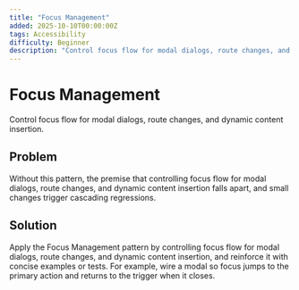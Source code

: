 ```yaml
---
title: "Focus Management"
added: 2025-10-10T00:00:00Z
tags: Accessibility
difficulty: Beginner
description: "Control focus flow for modal dialogs, route changes, and dynamic content insertion."
---
```

# Focus Management

Control focus flow for modal dialogs, route changes, and dynamic content insertion.

## Problem

Without this pattern, the premise that controlling focus flow for modal dialogs, route changes, and dynamic content insertion falls apart, and small changes trigger cascading regressions.

## Solution

Apply the Focus Management pattern by controlling focus flow for modal dialogs, route changes, and dynamic content insertion, and reinforce it with concise examples or tests. For example, wire a modal so focus jumps to the primary action and returns to the trigger when it closes.
